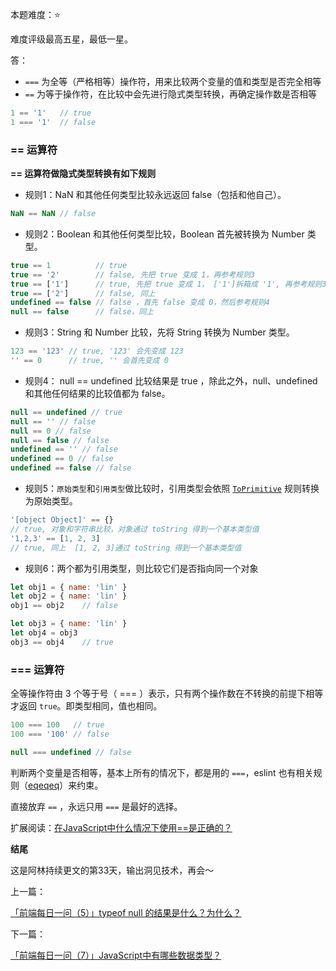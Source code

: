 本题难度：⭐  

难度评级最高五星，最低一星。

答：
- `===` 为全等（严格相等）操作符，用来比较两个变量的值和类型是否完全相等
- `==` 为等于操作符，在比较中会先进行隐式类型转换，再确定操作数是否相等

```js
1 == '1'   // true
1 === '1'  // false
```

### == 运算符
**== 运算符做隐式类型转换有如下规则**

- 规则1：NaN 和其他任何类型比较永远返回 false（包括和他自己）。
```js
NaN == NaN // false
```

- 规则2：Boolean 和其他任何类型比较，Boolean 首先被转换为 Number 类型。
```js
true == 1          // true 
true == '2'        // false, 先把 true 变成 1，再参考规则3
true == ['1']      // true, 先把 true 变成 1， ['1']拆箱成 '1', 再参考规则3
true == ['2']      // false, 同上
undefined == false // false ，首先 false 变成 0，然后参考规则4
null == false      // false，同上
```
- 规则3：String 和 Number 比较，先将 String 转换为 Number 类型。
```js
123 == '123' // true, '123' 会先变成 123
'' == 0      // true, '' 会首先变成 0
```
- 规则4： null == undefined 比较结果是 true ，除此之外，null、undefined 和其他任何结果的比较值都为 false。
```js
null == undefined // true
null == '' // false
null == 0 // false
null == false // false
undefined == '' // false
undefined == 0 // false
undefined == false // false
```
- 规则5：`原始类型`和`引用类型`做比较时，引用类型会依照 [`ToPrimitive`](https://juejin.cn/post/7069931801799557128#heading-5) 规则转换为原始类型。

```js
'[object Object]' == {} 
// true, 对象和字符串比较，对象通过 toString 得到一个基本类型值
'1,2,3' == [1, 2, 3] 
// true, 同上  [1, 2, 3]通过 toString 得到一个基本类型值
```

- 规则6：两个都为引用类型，则比较它们是否指向同一个对象

```js
let obj1 = { name: 'lin' }
let obj2 = { name: 'lin' }
obj1 == obj2    // false

let obj3 = { name: 'lin' }
let obj4 = obj3
obj3 == obj4    // true
```
### === 运算符
全等操作符由 3 个等于号（ === ）表示，只有两个操作数在不转换的前提下相等才返回 `true`。即类型相同，值也相同。
```js
100 === 100   // true
100 === '100' // false

null === undefined // false
```

判断两个变量是否相等，基本上所有的情况下，都是用的 `===`，eslint 也有相关规则（[eqeqeq](https://cn.eslint.org/docs/rules/eqeqeq)）来约束。

直接放弃 `==` ，永远只用 `===` 是最好的选择。

扩展阅读：[在JavaScript中什么情况下使用==是正确的？](https://www.cnblogs.com/yanhaijing/p/3685290.html)

**结尾**

这是阿林持续更文的第33天，输出洞见技术，再会～

上一篇：

[「前端每日一问（5）」typeof null 的结果是什么？为什么？](https://github.com/wlllyfor/question-everyday/blob/main/JS/5.typeof%20null%20%E7%9A%84%E7%BB%93%E6%9E%9C%E6%98%AF%E4%BB%80%E4%B9%88%EF%BC%9F%E4%B8%BA%E4%BB%80%E4%B9%88%EF%BC%9F.md)

下一篇：

[「前端每日一问（7）」JavaScript中有哪些数据类型？](https://juejin.cn/post/7070303688463482888)

